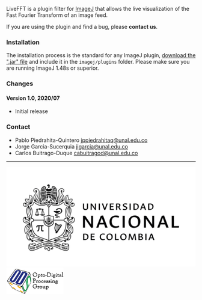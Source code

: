 LiveFFT is a plugin filter for [ImageJ](http://imagej.nih.gov/ij/index.html) that allows the live visualization of the Fast Fourier Transform of an image feed.

If you are using the plugin and find a bug, please **contact us**.

### Installation
The installation process is the standard for any ImageJ plugin, [download the ".jar" file](https://drive.google.com/file/d/1ya8xwtufAdbcNzpNZbQsAgKIMCMwYMl_/view?usp=sharing) and include it in the `imagej/plugins` folder. Please make sure you are running ImageJ 1.48s or superior. 

### Changes
#### Version 1.0, 2020/07
- Initial release

### Contact
- Pablo Piedrahita-Quintero [jppiedrahitaq@unal.edu.co](mailto:jppiedrahitaq@unal.edu.co)
- Jorge Garcia-Sucerquia [jigarcia@unal.edu.co](mailto:jigarcia@unal.edu.co)
- Carlos Buitrago-Duque [cabuitragod@unal.edu.co](cabuitragod@unal.edu.co)

---
![Universidad Nacional de Colombia](images/un.png "Universidad Nacional de Colombia")
![OD Research Group](images/group-logo.png "OptoDigital Research Group")
